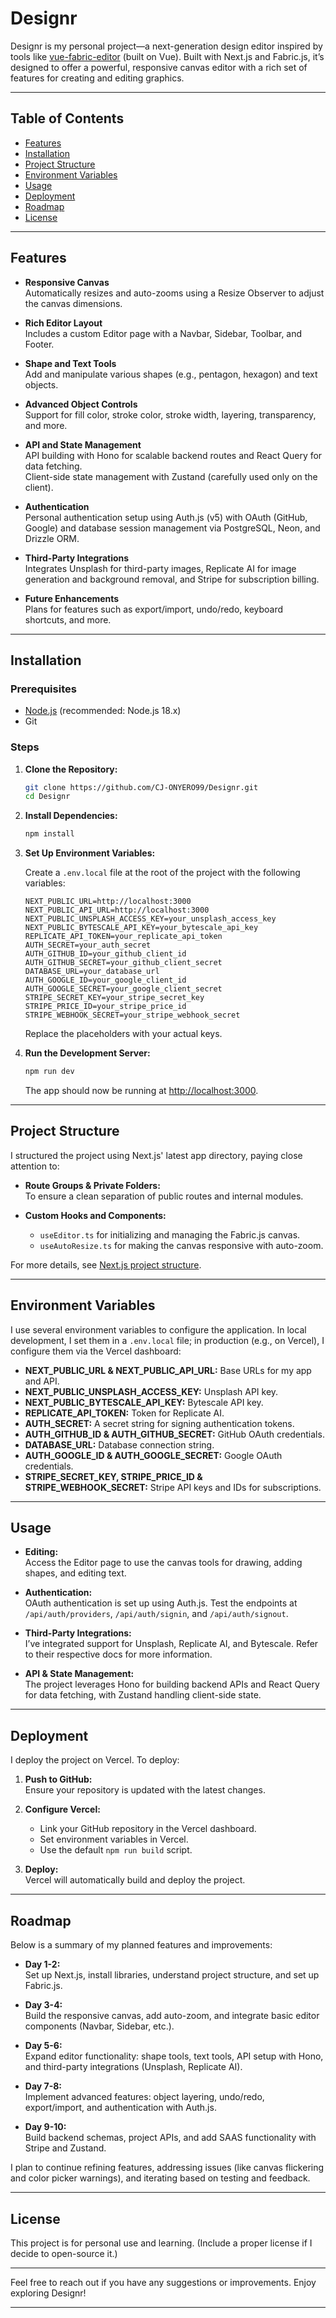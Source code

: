 # Designr

Designr is my personal project—a next-generation design editor inspired by tools like [vue-fabric-editor](https://github.com/ikuaitu/vue-fabric-editor) (built on Vue). Built with Next.js and Fabric.js, it’s designed to offer a powerful, responsive canvas editor with a rich set of features for creating and editing graphics.

---

## Table of Contents

- [Features](#features)
- [Installation](#installation)
- [Project Structure](#project-structure)
- [Environment Variables](#environment-variables)
- [Usage](#usage)
- [Deployment](#deployment)
- [Roadmap](#roadmap)
- [License](#license)

---

## Features

- **Responsive Canvas**  
  Automatically resizes and auto-zooms using a Resize Observer to adjust the canvas dimensions.

- **Rich Editor Layout**  
  Includes a custom Editor page with a Navbar, Sidebar, Toolbar, and Footer.

- **Shape and Text Tools**  
  Add and manipulate various shapes (e.g., pentagon, hexagon) and text objects.

- **Advanced Object Controls**  
  Support for fill color, stroke color, stroke width, layering, transparency, and more.

- **API and State Management**  
  API building with Hono for scalable backend routes and React Query for data fetching.  
  Client-side state management with Zustand (carefully used only on the client).

- **Authentication**  
  Personal authentication setup using Auth.js (v5) with OAuth (GitHub, Google) and database session management via PostgreSQL, Neon, and Drizzle ORM.

- **Third-Party Integrations**  
  Integrates Unsplash for third-party images, Replicate AI for image generation and background removal, and Stripe for subscription billing.

- **Future Enhancements**  
  Plans for features such as export/import, undo/redo, keyboard shortcuts, and more.

---

## Installation

### Prerequisites

- [Node.js](https://nodejs.org/) (recommended: Node.js 18.x)
- Git

### Steps

1. **Clone the Repository:**

   ```bash
   git clone https://github.com/CJ-ONYERO99/Designr.git
   cd Designr
   ```

2. **Install Dependencies:**

   ```bash
   npm install
   ```

3. **Set Up Environment Variables:**

   Create a `.env.local` file at the root of the project with the following variables:

   ```env
   NEXT_PUBLIC_URL=http://localhost:3000
   NEXT_PUBLIC_API_URL=http://localhost:3000
   NEXT_PUBLIC_UNSPLASH_ACCESS_KEY=your_unsplash_access_key
   NEXT_PUBLIC_BYTESCALE_API_KEY=your_bytescale_api_key
   REPLICATE_API_TOKEN=your_replicate_api_token
   AUTH_SECRET=your_auth_secret
   AUTH_GITHUB_ID=your_github_client_id
   AUTH_GITHUB_SECRET=your_github_client_secret
   DATABASE_URL=your_database_url
   AUTH_GOOGLE_ID=your_google_client_id
   AUTH_GOOGLE_SECRET=your_google_client_secret
   STRIPE_SECRET_KEY=your_stripe_secret_key
   STRIPE_PRICE_ID=your_stripe_price_id
   STRIPE_WEBHOOK_SECRET=your_stripe_webhook_secret
   ```

   Replace the placeholders with your actual keys.

4. **Run the Development Server:**

   ```bash
   npm run dev
   ```

   The app should now be running at [http://localhost:3000](http://localhost:3000).

---

## Project Structure

I structured the project using Next.js' latest app directory, paying close attention to:

- **Route Groups & Private Folders:**  
  To ensure a clean separation of public routes and internal modules.
  
- **Custom Hooks and Components:**  
  - `useEditor.ts` for initializing and managing the Fabric.js canvas.  
  - `useAutoResize.ts` for making the canvas responsive with auto-zoom.

For more details, see [Next.js project structure](https://nextjs.org/docs/getting-started/project-structure).

---

## Environment Variables

I use several environment variables to configure the application. In local development, I set them in a `.env.local` file; in production (e.g., on Vercel), I configure them via the Vercel dashboard:

- **NEXT_PUBLIC_URL & NEXT_PUBLIC_API_URL:** Base URLs for my app and API.
- **NEXT_PUBLIC_UNSPLASH_ACCESS_KEY:** Unsplash API key.
- **NEXT_PUBLIC_BYTESCALE_API_KEY:** Bytescale API key.
- **REPLICATE_API_TOKEN:** Token for Replicate AI.
- **AUTH_SECRET:** A secret string for signing authentication tokens.
- **AUTH_GITHUB_ID & AUTH_GITHUB_SECRET:** GitHub OAuth credentials.
- **DATABASE_URL:** Database connection string.
- **AUTH_GOOGLE_ID & AUTH_GOOGLE_SECRET:** Google OAuth credentials.
- **STRIPE_SECRET_KEY, STRIPE_PRICE_ID & STRIPE_WEBHOOK_SECRET:** Stripe API keys and IDs for subscriptions.

---

## Usage

- **Editing:**  
  Access the Editor page to use the canvas tools for drawing, adding shapes, and editing text.
  
- **Authentication:**  
  OAuth authentication is set up using Auth.js. Test the endpoints at `/api/auth/providers`, `/api/auth/signin`, and `/api/auth/signout`.

- **Third-Party Integrations:**  
  I’ve integrated support for Unsplash, Replicate AI, and Bytescale. Refer to their respective docs for more information.

- **API & State Management:**  
  The project leverages Hono for building backend APIs and React Query for data fetching, with Zustand handling client-side state.

---

## Deployment

I deploy the project on Vercel. To deploy:

1. **Push to GitHub:**  
   Ensure your repository is updated with the latest changes.

2. **Configure Vercel:**  
   - Link your GitHub repository in the Vercel dashboard.
   - Set environment variables in Vercel.
   - Use the default `npm run build` script.

3. **Deploy:**  
   Vercel will automatically build and deploy the project.

---

## Roadmap

Below is a summary of my planned features and improvements:

- **Day 1-2:**  
  Set up Next.js, install libraries, understand project structure, and set up Fabric.js.
  
- **Day 3-4:**  
  Build the responsive canvas, add auto-zoom, and integrate basic editor components (Navbar, Sidebar, etc.).

- **Day 5-6:**  
  Expand editor functionality: shape tools, text tools, API setup with Hono, and third-party integrations (Unsplash, Replicate AI).

- **Day 7-8:**  
  Implement advanced features: object layering, undo/redo, export/import, and authentication with Auth.js.

- **Day 9-10:**  
  Build backend schemas, project APIs, and add SAAS functionality with Stripe and Zustand.

I plan to continue refining features, addressing issues (like canvas flickering and color picker warnings), and iterating based on testing and feedback.

---

## License

This project is for personal use and learning. (Include a proper license if I decide to open-source it.)

---

Feel free to reach out if you have any suggestions or improvements. Enjoy exploring Designr!

---